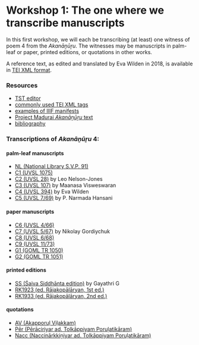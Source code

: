 # Workshop 1: The one where we transcribe manuscripts

In this first workshop, we will each be transcribing (at least) one witness of poem 4 from the _Akanāṉūṟu_. The witnesses may be manuscripts in palm-leaf or paper, printed editions, or quotations in other works.

A reference text, as edited and translated by Eva Wilden in 2018, is available in [TEI XML format](https://uhh-tamilex.github.io/corpus/Akananuru/AN4.xml).

### Resources

* [TST editor](https://tst-project.github.io/editor) 
* [commonly used TEI XML tags](tags.md) 
* [examples of IIIF manifests](iiif.md)
* [Project Madurai _Akanāṉūṟu_ text](https://www.projectmadurai.org/pm_etexts/utf8/pmuni0490_01.html) 
* [bibliography](bibliography.md) 

### Transcriptions of _Akanāṉūṟu_ 4:

#### palm-leaf manuscripts

* [NL (National Library S.V.P. 91)](https://uhh-tamilex.github.io/workshop/transcription/NL.xml)
* [C1 (UVSL 1075)](https://uhh-tamilex.github.io/workshop/transcription/C1.xml)
* [C2 (UVSL 28)](https://uhh-tamilex.github.io/workshop/transcription/C2.xml) by Leo Nelson-Jones
* [C3 (UVSL 107)](https://uhh-tamilex.github.io/workshop/transcription/C3.xml) by Maanasa Visweswaran
* [C4 (UVSL 394)](https://uhh-tamilex.github.io/workshop/transcription/C4.xml) by Eva Wilden
* [C5 (UVSL 7/69)](https://uhh-tamilex.github.io/workshop/transcription/C5.xml) by P. Narmada Hansani


#### paper manuscripts

* [C6 (UVSL 4/66)](https://uhh-tamilex.github.io/workshop/transcription/C6.xml)
* [C7 (UVSL 5/67)](https://uhh-tamilex.github.io/workshop/transcription/C7.xml) by Nikolay Gordiychuk
* [C8 (UVSL 6/68)](https://uhh-tamilex.github.io/workshop/transcription/C8.xml)
* [C9 (UVSL 11/73)](https://uhh-tamilex.github.io/workshop/transcription/C9.xml)
* [G1 (GOML TR 1050)](https://uhh-tamilex.github.io/workshop/transcription/G1.xml)
* [G2 (GOML TR 1051)](https://uhh-tamilex.github.io/workshop/transcription/G2.xml)


#### printed editions

* [SS (Śaiva Siddhānta edition)](https://uhh-tamilex.github.io/workshop/transcription/SS.xml) by Gayathri G
* [RK1923 (ed. Rājakopālāryan, 1st ed.)](https://uhh-tamilex.github.io/workshop/transcription/RK1923.xml)
* [RK1933 (ed. Rājakopālāryan, 2nd ed.)](https://uhh-tamilex.github.io/workshop/transcription/RK1933.xml)


#### quotations

* [AV (Akapporuḷ Viḷakkam)](https://uhh-tamilex.github.io/workshop/transcription/AV.xml)
* [Pēr (Pērāciriyar ad. Tolkāppiyam Poruḷatikāram)](https://uhh-tamilex.github.io/workshop/transcription/Per.xml)
* [Nacc (Naccinārkkiṉiyar ad. Tolkāppiyam Poruḷatikāram)](https://uhh-tamilex.github.io/workshop/transcription/Nacc.xml)

